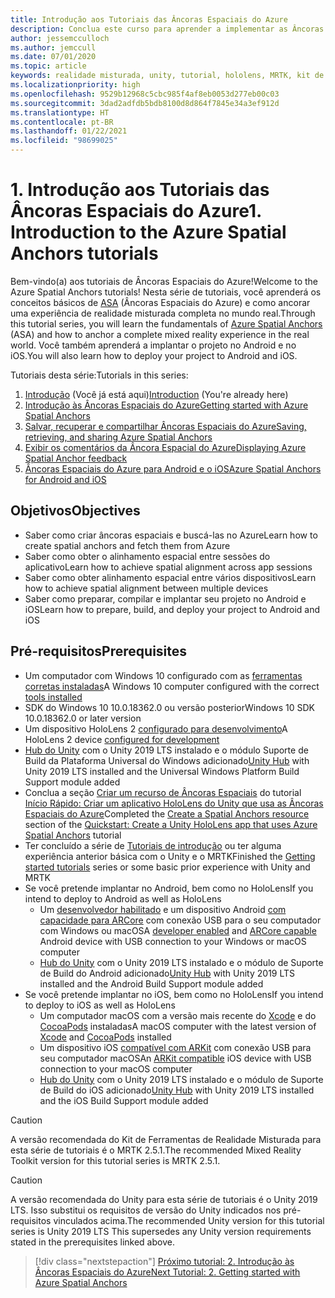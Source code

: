 ```yaml
---
title: Introdução aos Tutoriais das Âncoras Espaciais do Azure
description: Conclua este curso para aprender a implementar as Âncoras Espaciais do Azure em um aplicativo de realidade misturada.
author: jessemcculloch
ms.author: jemccull
ms.date: 07/01/2020
ms.topic: article
keywords: realidade misturada, unity, tutorial, hololens, MRTK, kit de ferramentas de realidade misturada, UWP, âncoras espaciais do Azure, ios, android, Windows 10, ARCore, macOS, Suporte de Build do Android, ARKit
ms.localizationpriority: high
ms.openlocfilehash: 9529b12968c5cbc985f4af8eb0053d277eb00c03
ms.sourcegitcommit: 3dad2adfdb5bdb8100d8d864f7845e34a3ef912d
ms.translationtype: HT
ms.contentlocale: pt-BR
ms.lasthandoff: 01/22/2021
ms.locfileid: "98699025"
---
```

# <a name="1-introduction-to-the-azure-spatial-anchors-tutorials"></a><span data-ttu-id="59558-104">1. Introdução aos Tutoriais das Âncoras Espaciais do Azure</span><span class="sxs-lookup"><span data-stu-id="59558-104">1. Introduction to the Azure Spatial Anchors tutorials</span></span>

<span data-ttu-id="59558-105">Bem-vindo(a) aos tutoriais de Âncoras Espaciais do Azure!</span><span class="sxs-lookup"><span data-stu-id="59558-105">Welcome to the Azure Spatial Anchors tutorials!</span></span> <span data-ttu-id="59558-106">Nesta série de tutoriais, você aprenderá os conceitos básicos de <a href="https://azure.microsoft.com/services/spatial-anchors" target="_blank">ASA</a> (Âncoras Espaciais do Azure) e como ancorar uma experiência de realidade misturada completa no mundo real.</span><span class="sxs-lookup"><span data-stu-id="59558-106">Through this tutorial series, you will learn the fundamentals of <a href="https://azure.microsoft.com/services/spatial-anchors" target="_blank">Azure Spatial Anchors</a> (ASA) and how to anchor a complete mixed reality experience in the real world.</span></span> <span data-ttu-id="59558-107">Você também aprenderá a implantar o projeto no Android e no iOS.</span><span class="sxs-lookup"><span data-stu-id="59558-107">You will also learn how to deploy your project to Android and iOS.</span></span>

<span data-ttu-id="59558-108">Tutoriais desta série:</span><span class="sxs-lookup"><span data-stu-id="59558-108">Tutorials in this series:</span></span>

1. <span data-ttu-id="59558-109">[Introdução](mr-learning-asa-01.md) (Você já está aqui)</span><span class="sxs-lookup"><span data-stu-id="59558-109">[Introduction](mr-learning-asa-01.md) (You're already here)</span></span>
2. [<span data-ttu-id="59558-110">Introdução às Âncoras Espaciais do Azure</span><span class="sxs-lookup"><span data-stu-id="59558-110">Getting started with Azure Spatial Anchors</span></span>](mr-learning-asa-02.md)
3. [<span data-ttu-id="59558-111">Salvar, recuperar e compartilhar Âncoras Espaciais do Azure</span><span class="sxs-lookup"><span data-stu-id="59558-111">Saving, retrieving, and sharing Azure Spatial Anchors</span></span>](mr-learning-asa-03.md)
4. [<span data-ttu-id="59558-112">Exibir os comentários da Âncora Espacial do Azure</span><span class="sxs-lookup"><span data-stu-id="59558-112">Displaying Azure Spatial Anchor feedback</span></span>](mr-learning-asa-04.md)
5. [<span data-ttu-id="59558-113">Âncoras Espaciais do Azure para Android e o iOS</span><span class="sxs-lookup"><span data-stu-id="59558-113">Azure Spatial Anchors for Android and iOS</span></span>](mr-learning-asa-05.md)

## <a name="objectives"></a><span data-ttu-id="59558-114">Objetivos</span><span class="sxs-lookup"><span data-stu-id="59558-114">Objectives</span></span>

* <span data-ttu-id="59558-115">Saber como criar âncoras espaciais e buscá-las no Azure</span><span class="sxs-lookup"><span data-stu-id="59558-115">Learn how to create spatial anchors and fetch them from Azure</span></span>
* <span data-ttu-id="59558-116">Saber como obter o alinhamento espacial entre sessões do aplicativo</span><span class="sxs-lookup"><span data-stu-id="59558-116">Learn how to achieve spatial alignment across app sessions</span></span>
* <span data-ttu-id="59558-117">Saber como obter alinhamento espacial entre vários dispositivos</span><span class="sxs-lookup"><span data-stu-id="59558-117">Learn how to achieve spatial alignment between multiple devices</span></span>
* <span data-ttu-id="59558-118">Saber como preparar, compilar e implantar seu projeto no Android e iOS</span><span class="sxs-lookup"><span data-stu-id="59558-118">Learn how to prepare, build, and deploy your project to Android and iOS</span></span>

## <a name="prerequisites"></a><span data-ttu-id="59558-119">Pré-requisitos</span><span class="sxs-lookup"><span data-stu-id="59558-119">Prerequisites</span></span>

* <span data-ttu-id="59558-120">Um computador com Windows 10 configurado com as [ferramentas corretas instaladas](../../install-the-tools.md)</span><span class="sxs-lookup"><span data-stu-id="59558-120">A Windows 10 computer configured with the correct [tools installed](../../install-the-tools.md)</span></span>
* <span data-ttu-id="59558-121">SDK do Windows 10 10.0.18362.0 ou versão posterior</span><span class="sxs-lookup"><span data-stu-id="59558-121">Windows 10 SDK 10.0.18362.0 or later version</span></span>
* <span data-ttu-id="59558-122">Um dispositivo HoloLens 2 [configurado para desenvolvimento](../../platform-capabilities-and-apis/using-visual-studio.md#enabling-developer-mode)</span><span class="sxs-lookup"><span data-stu-id="59558-122">A HoloLens 2 device [configured for development](../../platform-capabilities-and-apis/using-visual-studio.md#enabling-developer-mode)</span></span>
* <span data-ttu-id="59558-123"><a href="https://docs.unity3d.com/Manual/GettingStartedInstallingHub.html" target="_blank">Hub do Unity</a> com o Unity 2019 LTS instalado e o módulo Suporte de Build da Plataforma Universal do Windows adicionado</span><span class="sxs-lookup"><span data-stu-id="59558-123"><a href="https://docs.unity3d.com/Manual/GettingStartedInstallingHub.html" target="_blank">Unity Hub</a> with Unity 2019 LTS installed and the Universal Windows Platform Build Support module added</span></span>
* <span data-ttu-id="59558-124">Conclua a seção [Criar um recurso de Âncoras Espaciais](https://docs.microsoft.com/azure/spatial-anchors/quickstarts/get-started-unity-hololens#create-a-spatial-anchors-resource) do tutorial [Início Rápido: Criar um aplicativo HoloLens do Unity que usa as Âncoras Espaciais do Azure](https://docs.microsoft.com/azure/spatial-anchors/quickstarts/get-started-unity-hololens)</span><span class="sxs-lookup"><span data-stu-id="59558-124">Completed the [Create a Spatial Anchors resource](https://docs.microsoft.com/azure/spatial-anchors/quickstarts/get-started-unity-hololens#create-a-spatial-anchors-resource) section of the [Quickstart: Create a Unity HoloLens app that uses Azure Spatial Anchors](https://docs.microsoft.com/azure/spatial-anchors/quickstarts/get-started-unity-hololens) tutorial</span></span>
* <span data-ttu-id="59558-125">Ter concluído a série de [Tutoriais de introdução](mr-learning-base-01.md) ou ter alguma experiência anterior básica com o Unity e o MRTK</span><span class="sxs-lookup"><span data-stu-id="59558-125">Finished the [Getting started tutorials](mr-learning-base-01.md) series or some basic prior experience with Unity and MRTK</span></span>
* <span data-ttu-id="59558-126">Se você pretende implantar no Android, bem como no HoloLens</span><span class="sxs-lookup"><span data-stu-id="59558-126">If you intend to deploy to Android as well as HoloLens</span></span>
  * <span data-ttu-id="59558-127">Um <a href="https://developer.android.com/studio/debug/dev-options" target="_blank">desenvolvedor habilitado</a> e um dispositivo Android <a href="https://developers.google.com/ar/discover/supported-devices" target="_blank">com capacidade para ARCore</a> com conexão USB para o seu computador com Windows ou macOS</span><span class="sxs-lookup"><span data-stu-id="59558-127">A <a href="https://developer.android.com/studio/debug/dev-options" target="_blank">developer enabled</a> and <a href="https://developers.google.com/ar/discover/supported-devices" target="_blank">ARCore capable</a> Android device with USB connection to your Windows or macOS computer</span></span>
  * <span data-ttu-id="59558-128"><a href="https://docs.unity3d.com/Manual/GettingStartedInstallingHub.html" target="_blank">Hub do Unity</a> com o Unity 2019 LTS instalado e o módulo de Suporte de Build do Android adicionado</span><span class="sxs-lookup"><span data-stu-id="59558-128"><a href="https://docs.unity3d.com/Manual/GettingStartedInstallingHub.html" target="_blank">Unity Hub</a> with Unity 2019 LTS installed and the Android Build Support module added</span></span>
* <span data-ttu-id="59558-129">Se você pretende implantar no iOS, bem como no HoloLens</span><span class="sxs-lookup"><span data-stu-id="59558-129">If you intend to deploy to iOS as well as HoloLens</span></span>
  * <span data-ttu-id="59558-130">Um computador macOS com a versão mais recente do <a href="https://geo.itunes.apple.com/us/app/xcode/id497799835?mt=12" target="_blank">Xcode</a> e do <a href="https://cocoapods.org" target="_blank">CocoaPods</a> instaladas</span><span class="sxs-lookup"><span data-stu-id="59558-130">A macOS computer with the latest version of <a href="https://geo.itunes.apple.com/us/app/xcode/id497799835?mt=12" target="_blank">Xcode</a> and <a href="https://cocoapods.org" target="_blank">CocoaPods</a> installed</span></span>
  * <span data-ttu-id="59558-131">Um dispositivo iOS <a href="https://developer.apple.com/documentation/arkit/verifying_device_support_and_user_permission" target="_blank">compatível com ARKit</a> com conexão USB para seu computador macOS</span><span class="sxs-lookup"><span data-stu-id="59558-131">An <a href="https://developer.apple.com/documentation/arkit/verifying_device_support_and_user_permission" target="_blank">ARKit compatible</a> iOS device with USB connection to your macOS computer</span></span>
  * <span data-ttu-id="59558-132"><a href="https://docs.unity3d.com/Manual/GettingStartedInstallingHub.html" target="_blank">Hub do Unity</a> com o Unity 2019 LTS instalado e o módulo de Suporte de Build do iOS adicionado</span><span class="sxs-lookup"><span data-stu-id="59558-132"><a href="https://docs.unity3d.com/Manual/GettingStartedInstallingHub.html" target="_blank">Unity Hub</a> with Unity 2019 LTS installed and the iOS Build Support module added</span></span>

> [!CAUTION]
> <span data-ttu-id="59558-133">A versão recomendada do Kit de Ferramentas de Realidade Misturada para esta série de tutoriais é o MRTK 2.5.1.</span><span class="sxs-lookup"><span data-stu-id="59558-133">The recommended Mixed Reality Toolkit version for this tutorial series is MRTK 2.5.1.</span></span>

> [!CAUTION]
> <span data-ttu-id="59558-134">A versão recomendada do Unity para esta série de tutoriais é o Unity 2019 LTS. Isso substitui os requisitos de versão do Unity indicados nos pré-requisitos vinculados acima.</span><span class="sxs-lookup"><span data-stu-id="59558-134">The recommended Unity version for this tutorial series is Unity 2019 LTS This supersedes any Unity version requirements stated in the prerequisites linked above.</span></span>

> [!div class="nextstepaction"]
> [<span data-ttu-id="59558-135">Próximo tutorial: 2. Introdução às Âncoras Espaciais do Azure</span><span class="sxs-lookup"><span data-stu-id="59558-135">Next Tutorial: 2. Getting started with Azure Spatial Anchors</span></span>](mr-learning-asa-02.md)
